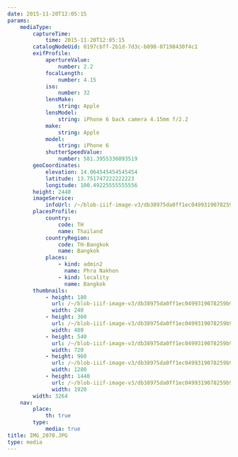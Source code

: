 ```yaml
---
date: 2015-11-20T12:05:15
params:
    mediaType:
        captureTime:
            time: 2015-11-20T12:05:15
        catalogNodeUid: 0197cbff-2b1d-7d3c-b098-07198430f4c1
        exifProfile:
            apertureValue:
                number: 2.2
            focalLength:
                number: 4.15
            iso:
                number: 32
            lensMake:
                string: Apple
            lensModel:
                string: iPhone 6 back camera 4.15mm f/2.2
            make:
                string: Apple
            model:
                string: iPhone 6
            shutterSpeedValue:
                number: 581.3955336093519
        geoCoordinates:
            elevation: 14.064545454545454
            latitude: 13.751747222222223
            longitude: 100.49225555555556
        height: 2448
        imageService:
            infoUrl: /~/blob-iiif-image-v3/db38975da0ff1ec0499319078259b9a075ef6940b69b33b1cd26e8bf0aca0d1b/info.json
        placesProfile:
            country:
                code: TH
                name: Thailand
            countryRegion:
                code: TH-Bangkok
                name: Bangkok
            places:
                - kind: admin2
                  name: Phra Nakhon
                - kind: locality
                  name: Bangkok
        thumbnails:
            - height: 180
              url: /~/blob-iiif-image-v3/db38975da0ff1ec0499319078259b9a075ef6940b69b33b1cd26e8bf0aca0d1b/full/240%2C180/0/default.jpg
              width: 240
            - height: 360
              url: /~/blob-iiif-image-v3/db38975da0ff1ec0499319078259b9a075ef6940b69b33b1cd26e8bf0aca0d1b/full/480%2C360/0/default.jpg
              width: 480
            - height: 540
              url: /~/blob-iiif-image-v3/db38975da0ff1ec0499319078259b9a075ef6940b69b33b1cd26e8bf0aca0d1b/full/720%2C540/0/default.jpg
              width: 720
            - height: 960
              url: /~/blob-iiif-image-v3/db38975da0ff1ec0499319078259b9a075ef6940b69b33b1cd26e8bf0aca0d1b/full/1280%2C960/0/default.jpg
              width: 1280
            - height: 1440
              url: /~/blob-iiif-image-v3/db38975da0ff1ec0499319078259b9a075ef6940b69b33b1cd26e8bf0aca0d1b/full/1920%2C1440/0/default.jpg
              width: 1920
        width: 3264
    nav:
        place:
            th: true
        type:
            media: true
title: IMG_2070.JPG
type: media
---
```

